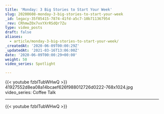 ```yaml
---
title: 'Monday: 3 Big Stories to Start Your Week'
slug: 20200608-monday-3-big-stories-to-start-your-week
_id: legacy-35f05415-7874-41fd-a5c7-10b711367954
_rev: CRhmwZOx7vxYXrRSdQr7Zu
type: video_posts
draft: false
aliases:
  - article/monday-3-big-stories-to-start-your-week/
_createdAt: '2020-06-09T00:00:29Z'
_updatedAt: '2021-03-16T13:06:00Z'
date: '2020-06-09T00:00:29+00:00'
weight: 50
video_series: Spotlight

---
```

{{< youtube fzblTubWHwQ >}}    41927552d8ea08a14bcaef626f988012726d0222-768x1024.jpg
video_series: Coffee Talk

---
{{< youtube fzblTubWHwQ >}}